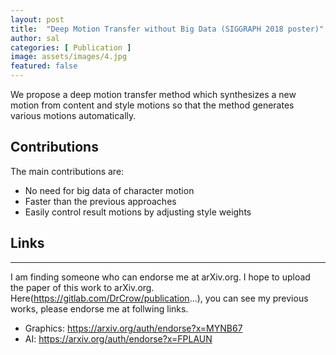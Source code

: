 ```yaml
---
layout: post
title:  "Deep Motion Transfer without Big Data (SIGGRAPH 2018 poster)"
author: sal
categories: [ Publication ]
image: assets/images/4.jpg
featured: false
---
```

We propose a deep motion transfer method which synthesizes a new motion from content and style motions so that the method generates various motions automatically.  

## Contributions
The main contributions are:
- No need for big data of character motion
- Faster than the previous approaches
- Easily control result motions by adjusting style weights

## Links
************
I am finding someone who can endorse me at arXiv.org.
I hope to upload the paper of this work to arXiv.org.
Here(https://gitlab.com/DrCrow/publication...), you can see my previous works, please endorse me at follwing links.
+ Graphics: https://arxiv.org/auth/endorse?x=MYNB67
+ AI: https://arxiv.org/auth/endorse?x=FPLAUN

<p><iframe style="width:100%;" height="315" src="Cniqsc9QfD://www.youtube.com/watch?v=hrARRDrawIQ" frameborder="0" allowfullscreen></iframe></p>
